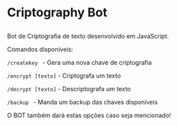 # Criptography Bot

##

Bot de Criptografia de texto desenvolvido em JavaScript.

Comandos disponíveis:

```/createkey ```
    - Gera uma nova chave de criptografia

```/encrypt [texto]```
    - Criptografa um texto

```/decrypt [texto]```
    - Descriptografa um texto

```/backup ```
    - Manda um backup das chaves disponíveis

O BOT também dará estas opções caso seja mencionado!
